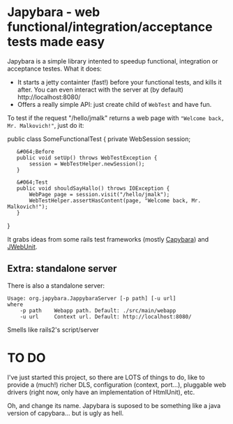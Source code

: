 Japybara - web functional/integration/acceptance tests made easy
================================================================

Japybara is a simple library intented to speedup functional, integration or acceptance testes. What it does:

* It starts a jetty containter (fast!) before your functional tests, and kills it after.
You can even interact with the server at (by default) http://localhost:8080/
* Offers a really simple API: just create child of `WebTest` and have fun.

To test if the request "/hello/jmalk" returns a web page with `"Welcome back, Mr. Malkovich!"`, just do it:

   public class SomeFunctionalTest {
       private WebSession session;

       &#064;Before
       public void setUp() throws WebTestException {
           session = WebTestHelper.newSession();
       }

       &#064;Test
       public void shouldSayHallo() throws IOException {
           WebPage page = session.visit("/hello/jmalk");
           WebTestHelper.assertHasContent(page, "Welcome back, Mr. Malkovich!");
       }
   }


It grabs ideas from some rails test frameworks (mostly [Capybara](https://github.com/jnicklas/capybara))
and [JWebUnit](http://jwebunit.sourceforge.net/).

Extra: standalone server
------------------------

There is also a standalone server:

    Usage: org.japybara.JappybaraServer [-p path] [-u url]
    where
        -p path    Webapp path. Default: ./src/main/webapp
        -u url     Context url. Default: http://localhost:8080/

Smells like rails2's script/server

TO DO
=====
I've just started this project, so there are LOTS of things to do, like to provide a (much!) richer DLS, configuration
(context, port...), pluggable web drivers (right now, only have an implementation of HtmlUnit), etc.

Oh, and change its name. Japybara is suposed to be something like a java version of capybara... but is ugly as hell.